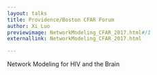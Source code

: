 ```yaml
---
layout: talks
title: Providence/Boston CFAR Forum
author: Xi Luo
previewimage: NetworkModeling_CFAR_2017.html#/1
externallink: NetworkModeling_CFAR_2017.html

---
```

Network Modeling for HIV and the Brain 

